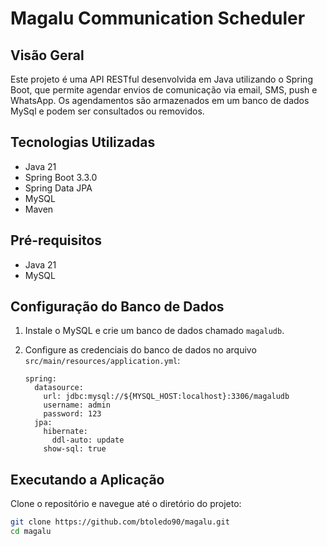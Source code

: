 # Magalu Communication Scheduler

## Visão Geral

Este projeto é uma API RESTful desenvolvida em Java utilizando o Spring Boot, que permite agendar envios de comunicação via email, SMS, push e WhatsApp. Os agendamentos são armazenados em um banco de dados MySql e podem ser consultados ou removidos.

## Tecnologias Utilizadas

- Java 21
- Spring Boot 3.3.0
- Spring Data JPA
- MySQL
- Maven

## Pré-requisitos

- Java 21
- MySQL

## Configuração do Banco de Dados

1. Instale o MySQL e crie um banco de dados chamado `magaludb`.
2. Configure as credenciais do banco de dados no arquivo `src/main/resources/application.yml`:

    ```
    spring:
      datasource:
        url: jdbc:mysql://${MYSQL_HOST:localhost}:3306/magaludb
        username: admin
        password: 123
      jpa:
        hibernate:
          ddl-auto: update
        show-sql: true
    ```

## Executando a Aplicação

Clone o repositório e navegue até o diretório do projeto:

```bash
git clone https://github.com/btoledo90/magalu.git
cd magalu